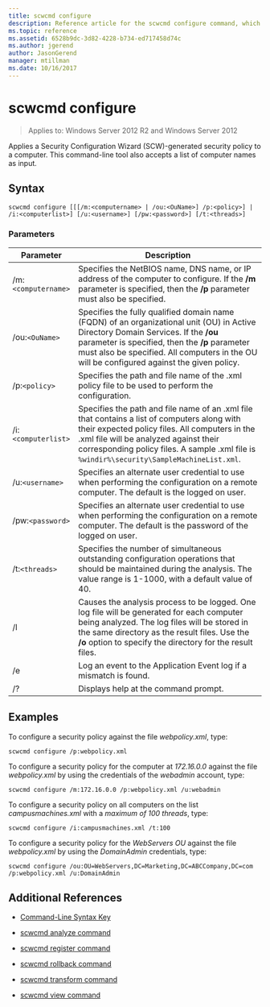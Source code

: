 ```yaml
---
title: scwcmd configure
description: Reference article for the scwcmd configure command, which applies a Security Configuration Wizard (SCW)-generated security policy to a computer.
ms.topic: reference
ms.assetid: 6528b9dc-3d82-4228-b734-ed717458d74c
ms.author: jgerend
author: JasonGerend
manager: mtillman
ms.date: 10/16/2017
---
```


# scwcmd configure

> Applies to: Windows Server 2012 R2 and Windows Server 2012

Applies a Security Configuration Wizard (SCW)-generated security policy to a computer. This command-line tool also accepts a list of computer names as input.

## Syntax

```
scwcmd configure [[[/m:<computername> | /ou:<OuName>] /p:<policy>] | /i:<computerlist>] [/u:<username>] [/pw:<password>] [/t:<threads>]
```

### Parameters

| Parameter | Description |
|--|--|
| /m:`<computername>` | Specifies the NetBIOS name, DNS name, or IP address of the computer to configure. If the **/m** parameter is specified, then the **/p** parameter must also be specified. |
| /ou:`<OuName>` | Specifies the fully qualified domain name (FQDN) of an organizational unit (OU) in Active Directory Domain Services. If the **/ou** parameter is specified, then the **/p** parameter must also be specified. All computers in the OU will be configured against the given policy. |
| /p:`<policy>` | Specifies the path and file name of the .xml policy file to be used to perform the configuration. |
| /i:`<computerlist>` | Specifies the path and file name of an .xml file that contains a list of computers along with their expected policy files. All computers in the .xml file will be analyzed against their corresponding policy files. A sample .xml file is `%windir%\security\SampleMachineList.xml`. |
| /u:`<username>` | Specifies an alternate user credential to use when performing the configuration on a remote computer. The default is the logged on user. |
| /pw:`<password>` | Specifies an alternate user credential to use when performing the configuration on a remote computer. The default is the password of the logged on user. |
| /t:`<threads>` | Specifies the number of simultaneous outstanding configuration operations that should be maintained during the analysis. The value range is 1-1000, with a default value of 40. |
| /l | Causes the analysis process to be logged. One log file will be generated for each computer being analyzed. The log files will be stored in the same directory as the result files. Use the **/o** option to specify the directory for the result files. |
| /e | Log an event to the Application Event log if a mismatch is found. |
| /? | Displays help at the command prompt. |

## Examples

To configure a security policy against the file *webpolicy.xml*, type:

```
scwcmd configure /p:webpolicy.xml
```

To configure a security policy for the computer at *172.16.0.0* against the file *webpolicy.xml* by using the credentials of the *webadmin* account, type:

```
scwcmd configure /m:172.16.0.0 /p:webpolicy.xml /u:webadmin
```

To configure a security policy  on all computers on the list *campusmachines.xml* with a *maximum of 100 threads*, type:

```
scwcmd configure /i:campusmachines.xml /t:100
```

To configure a security policy for the *WebServers OU* against the file *webpolicy.xml* by using the *DomainAdmin* credentials, type:

```
scwcmd configure /ou:OU=WebServers,DC=Marketing,DC=ABCCompany,DC=com /p:webpolicy.xml /u:DomainAdmin
```

## Additional References

- [Command-Line Syntax Key](command-line-syntax-key.md)

- [scwcmd analyze command](scwcmd-analyze.md)

- [scwcmd register command](scwcmd-register.md)

- [scwcmd rollback command](scwcmd-rollback.md)

- [scwcmd transform command](scwcmd-transform.md)

- [scwcmd view command](scwcmd-view.md)